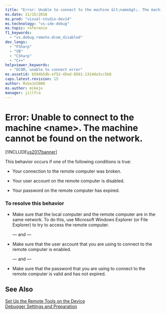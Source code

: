 ```yaml
---
title: "Error: Unable to connect to the machine &lt;name&gt;. The machine cannot be found on the network. | Microsoft Docs"
ms.date: 11/15/2016
ms.prod: "visual-studio-dev14"
ms.technology: "vs-ide-debug"
ms.topic: reference
f1_keywords: 
  - "vs.debug.remote.dcom_disabled"
dev_langs: 
  - "FSharp"
  - "VB"
  - "CSharp"
  - "C++"
helpviewer_keywords: 
  - "DCOM, unable to connect error"
ms.assetid: b584b5db-ef52-45ed-8561-1314da3cc5b8
caps.latest.revision: 15
author: MikeJo5000
ms.author: mikejo
manager: jillfra
---
```

# Error: Unable to connect to the machine &lt;name&gt;. The machine cannot be found on the network.
[!INCLUDE[vs2017banner](../includes/vs2017banner.md)]

This behavior occurs if one of the following conditions is true:  
  
- Your connection to the remote computer was broken.  
  
- Your user account on the remote computer is disabled.  
  
- Your password on the remote computer has expired.  
  
### To resolve this behavior  
  
- Make sure that the local computer and the remote computer are in the same network. To do this, use Microsoft Windows Explorer (or File Explorer) to try to access the remote computer.  
  
     — and —  
  
- Make sure that the user account that you are using to connect to the remote computer is enabled.  
  
     — and —  
  
- Make sure that the password that you are using to connect to the remote computer is valid and has not expired.  
  
## See Also  
 [Set Up the Remote Tools on the Device](https://msdn.microsoft.com/library/90f45630-0d26-4698-8c1f-63f85a12db9c)   
 [Debugger Settings and Preparation](../debugger/debugger-settings-and-preparation.md)
